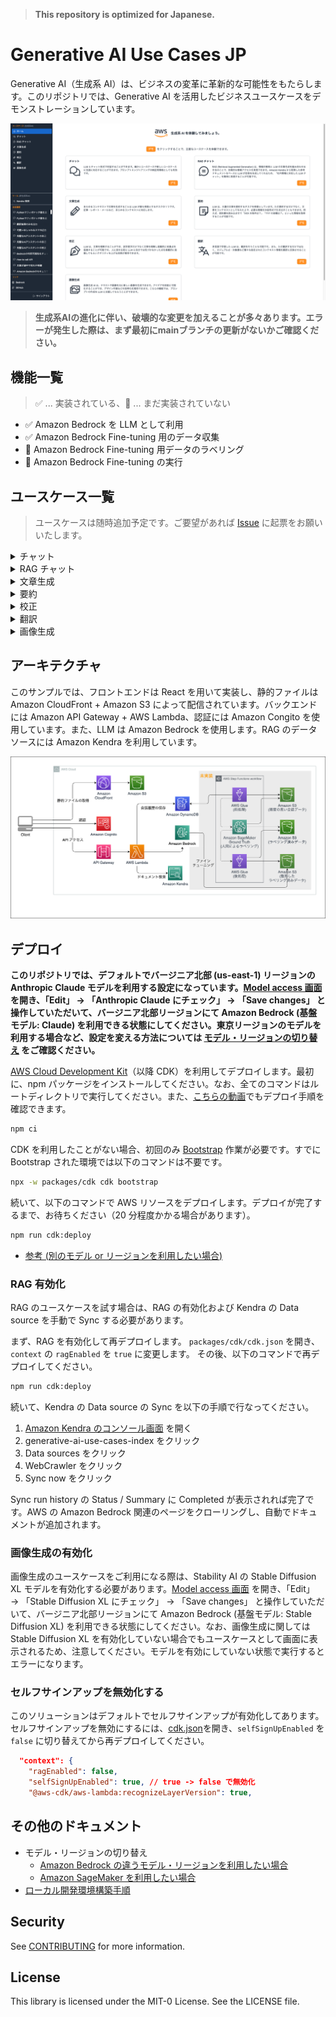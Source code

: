 > **This repository is optimized for Japanese.**

# Generative AI Use Cases JP

Generative AI（生成系 AI）は、ビジネスの変革に革新的な可能性をもたらします。このリポジトリでは、Generative AI を活用したビジネスユースケースをデモンストレーションしています。

![sc_lp.png](/imgs/sc_lp.png)

> **生成系AIの進化に伴い、破壊的な変更を加えることが多々あります。エラーが発生した際は、まず最初にmainブランチの更新がないかご確認ください。**

## 機能一覧

> :white_check_mark: ... 実装されている、:construction: ... まだ実装されていない

- :white_check_mark: Amazon Bedrock を LLM として利用
- :white_check_mark: Amazon Bedrock Fine-tuning 用のデータ収集
- :construction: Amazon Bedrock Fine-tuning 用データのラベリング
- :construction: Amazon Bedrock Fine-tuning の実行

## ユースケース一覧

> ユースケースは随時追加予定です。ご要望があれば [Issue](https://github.com/aws-samples/generative-ai-use-cases-jp/issues) に起票をお願いいたします。

<details>
  <summary>チャット</summary>

  LLM とチャット形式で対話することができます。LLM と直接対話するプラットフォームが存在するおかげで、細かいユースケースや新しいユースケースに迅速に対応することができます。また、プロンプトエンジニアリングの検証用環境としても有効です。

  <img src="/imgs/usecase_chat.gif"/>
</details>

<details>
   <summary>RAG チャット</summary>

  RAG は LLM が苦手な最新の情報やドメイン知識を外部から伝えることで、本来なら回答できない内容にも答えられるようにする手法です。それと同時に、根拠に基づいた回答のみを許すため、LLM にありがちな「それっぽい間違った情報」を回答させないという効果もあります。例えば、社内ドキュメントを LLM に渡せば、社内の問い合わせ対応が自動化できます。このリポジトリでは Amazon Kendra から情報を取得しています。

  <img src="/imgs/usecase_rag.gif"/>
</details>

<details>
   <summary>文章生成</summary>

   あらゆるコンテキストで文章を生成することは LLM が最も得意とするタスクの 1 つです。記事・レポート・メールなど、あらゆるコンテキストに対応します。

  <img src="/imgs/usecase_generate_text.gif"/>
</details>

<details>
  <summary>要約</summary>

  LLM は、大量の文章を要約するタスクを得意としています。ただ要約するだけでなく、文章をコンテキストとして与えた上で、必要な情報を対話形式で引き出すこともできます。例えば、契約書を読み込ませて「XXX の条件は？」「YYY の金額は？」といった情報を取得することが可能です。

  <img src="/imgs/usecase_summarize.gif"/>
</details>

<details>
  <summary>校正</summary>

  LLM は、文章の誤字脱字だけでなく文章を理解し改善点を指摘することが可能です。自分が書いたレポートを人に見せる前に LLM に自分では気づかなかった点を客観的に指摘してもらいクオリティを上げる効果が期待できます。

  <img src="/imgs/usecase_editorial.gif"/>
</details>

<details>
  <summary>翻訳</summary>

  多言語で学習した LLM は、翻訳を行うことも可能です。また、ただ翻訳するだけではなく、カジュアルさ・対象層など様々な指定されたコンテキスト情報を翻訳に反映させることが可能です。

  <img src="/imgs/usecase_translate.gif"/>
</details>


<details>
  <summary>画像生成</summary>

  画像生成 AI は、テキストや画像を元に新しい画像を生成できます。アイデアを即座に可視化することができ、デザイン作業などの効率化を期待できます。こちらの機能では、プロンプトの作成を LLM に支援してもらうことができます。

  <img src="/imgs/usecase_generate_image.gif"/>
</details>


## アーキテクチャ

このサンプルでは、フロントエンドは React を用いて実装し、静的ファイルは Amazon CloudFront + Amazon S3 によって配信されています。バックエンドには Amazon API Gateway + AWS Lambda、認証には Amazon Congito を使用しています。また、LLM は Amazon Bedrock を使用します。RAG のデータソースには Amazon Kendra を利用しています。

![arch.png](/imgs/arch.png)

## デプロイ

**このリポジトリでは、デフォルトでバージニア北部 (us-east-1) リージョンの Anthropic Claude モデルを利用する設定になっています。[Model access 画面](https://us-east-1.console.aws.amazon.com/bedrock/home?region=us-east-1#/modelaccess) を開き、「Edit」 → 「Anthropic Claude にチェック」 → 「Save changes」 と操作していただいて、バージニア北部リージョンにて Amazon Bedrock (基盤モデル: Claude) を利用できる状態にしてください。東京リージョンのモデルを利用する場合など、設定を変える方法については [モデル・リージョンの切り替え](#モデルリージョンの切り替え) をご確認ください。**

[AWS Cloud Development Kit](https://aws.amazon.com/jp/cdk/)（以降 CDK）を利用してデプロイします。最初に、npm パッケージをインストールしてください。なお、全てのコマンドはルートディレクトリで実行してください。また、[こちらの動画](https://www.youtube.com/watch?v=9sMA17OKP1k)でもデプロイ手順を確認できます。

```bash
npm ci
```

CDK を利用したことがない場合、初回のみ [Bootstrap](https://docs.aws.amazon.com/ja_jp/cdk/v2/guide/bootstrapping.html) 作業が必要です。すでに Bootstrap された環境では以下のコマンドは不要です。

```bash
npx -w packages/cdk cdk bootstrap
```

続いて、以下のコマンドで AWS リソースをデプロイします。デプロイが完了するまで、お待ちください（20 分程度かかる場合があります）。

```bash
npm run cdk:deploy
```

- [参考 (別のモデル or リージョンを利用したい場合)](/docs/BEDROCK.md)

### RAG 有効化

RAG のユースケースを試す場合は、RAG の有効化および Kendra の Data source を手動で Sync する必要があります。

まず、RAG を有効化して再デプロイします。
`packages/cdk/cdk.json` を開き、`context` の `ragEnabled` を `true` に変更します。
その後、以下のコマンドで再デプロイしてください。

```bash
npm run cdk:deploy
```

続いて、Kendra の Data source の Sync を以下の手順で行なってください。

1. [Amazon Kendra のコンソール画面](https://console.aws.amazon.com/kendra/home) を開く
1. generative-ai-use-cases-index をクリック
1. Data sources をクリック
1. WebCrawler をクリック
1. Sync now をクリック

Sync run history の Status / Summary に Completed が表示されれば完了です。AWS の Amazon Bedrock 関連のページをクローリングし、自動でドキュメントが追加されます。

### 画像生成の有効化

画像生成のユースケースをご利用になる際は、Stability AI の Stable Diffusion XL モデルを有効化する必要があります。[Model access 画面](https://us-east-1.console.aws.amazon.com/bedrock/home?region=us-east-1#/modelaccess) を開き、「Edit」 → 「Stable Diffusion XL にチェック」 → 「Save changes」 と操作していただいて、バージニア北部リージョンにて Amazon Bedrock (基盤モデル: Stable Diffusion XL) を利用できる状態にしてください。なお、画像生成に関しては Stable Diffusion XL を有効化していない場合でもユースケースとして画面に表示されるため、注意してください。モデルを有効にしていない状態で実行するとエラーになります。

### セルフサインアップを無効化する

このソリューションはデフォルトでセルフサインアップが有効化してあります。セルフサインアップを無効にするには、[cdk.json](./packages/cdk/cdk.json)を開き、`selfSignUpEnabled` を `false` に切り替えてから再デプロイしてください。

```json
  "context": {
    "ragEnabled": false,
    "selfSignUpEnabled": true, // true -> false で無効化
    "@aws-cdk/aws-lambda:recognizeLayerVersion": true, 
```

## その他のドキュメント
- モデル・リージョンの切り替え
  - [Amazon Bedrock の違うモデル・リージョンを利用したい場合](/docs/BEDROCK.md)
  - [Amazon SageMaker を利用したい場合](/docs/SAGEMAKER.md)
- [ローカル開発環境構築手順](/docs/DEVELOPMENT.md)

## Security

See [CONTRIBUTING](CONTRIBUTING.md#security-issue-notifications) for more information.

## License

This library is licensed under the MIT-0 License. See the LICENSE file.

